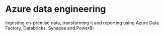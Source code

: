 # Azure data engineering
Ingesting on-premise data, transforming it and reporting using Azure Data Factory, Databricks, Synapse and PowerBI
